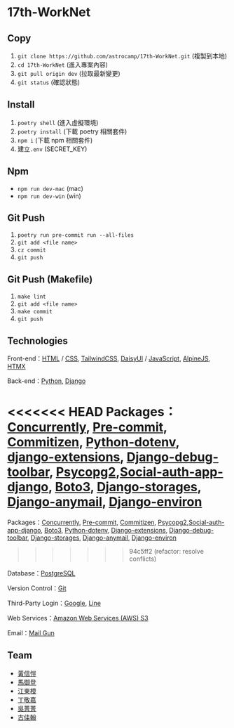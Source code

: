 # 17th-WorkNet

## Copy

1. `git clone https://github.com/astrocamp/17th-WorkNet.git` (複製到本地)
2. `cd 17th-WorkNet` (進入專案內容)
3. `git pull origin dev` (拉取最新變更)
4. `git status` (確認狀態)

## Install

1. `poetry shell` (進入虛擬環境)
2. `poetry install` (下載 poetry 相關套件)
3. `npm i` (下載 npm 相關套件)
4. 建立`.env` (SECRET_KEY)

## Npm

- `npm run dev-mac` (mac)
- `npm run dev-win` (win)

## Git Push

1. `poetry run pre-commit run --all-files`
2. `git add <file name>`
3. `cz commit`
4. `git push`

## Git Push (Makefile)

1. `make lint`
2. `git add <file name>`
3. `make commit`
4. `git push`

## Technologies

Front-end：[HTML](https://developer.mozilla.org/en-US/docs/Web/HTML) / [CSS](https://developer.mozilla.org/en-US/docs/Web/CSS), [TailwindCSS](https://tailwindcss.com/), [DaisyUI](https://daisyui.com/) / [JavaScript](https://developer.mozilla.org/en-US/docs/Web/JavaScript), [AlpineJS](https://alpinejs.dev/), [HTMX](https://htmx.org/)

Back-end：[Python](https://www.python.org/), [Django](https://www.djangoproject.com/)

<<<<<<< HEAD
Packages：[Concurrently](https://www.npmjs.com/package/concurrently), [Pre-commit](https://pre-commit.com/), [Commitizen](https://github.com/commitizen-tools/commitizen), [Python-dotenv](https://github.com/theskumar/python-dotenv), [django-extensions](https://django-extensions.readthedocs.io/en/latest/), [Django-debug-toolbar](https://django-debug-toolbar.readthedocs.io/en/latest/), [Psycopg2](https://pypi.org/project/psycopg2/),[Social-auth-app-django](https://github.com/python-social-auth/social-app-django), [Boto3](https://github.com/boto/boto3), [Django-storages](https://github.com/jschneier/django-storages), [Django-anymail](https://github.com/anymail/django-anymail), [Django-environ](https://github.com/joke2k/django-environ)
=======
Packages：[Concurrently](https://www.npmjs.com/package/concurrently), [Pre-commit](https://pre-commit.com/), [Commitizen](https://github.com/commitizen-tools/commitizen), [Psycopg2](https://pypi.org/project/psycopg2/),[Social-auth-app-django](https://github.com/python-social-auth/social-app-django), [Boto3](https://github.com/boto/boto3), [Python-dotenv](https://github.com/theskumar/python-dotenv), [Django-extensions](https://django-extensions.readthedocs.io/en/latest/), [Django-debug-toolbar](https://django-debug-toolbar.readthedocs.io/en/latest/), [Django-storages](https://github.com/jschneier/django-storages), [Django-anymail](https://github.com/anymail/django-anymail), [Django-environ](https://github.com/joke2k/django-environ)
>>>>>>> 94c5ff2 (refactor: resolve conflicts)

Database：[PostgreSQL](https://www.postgresql.org/)

Version Control：[Git](https://git-scm.com/)

Third-Party Login：[Google](https://www.google.com.tw/?hl=zh_TW), [Line](https://line.me/tw/)

Web Services：[Amazon Web Services (AWS) S3](https://aws.amazon.com/tw/)

Email：[Mail Gun](https://www.mailgun.com/)

## Team

- [黃信愷](https://github.com/KK-Huang86)
- [馬御登](https://github.com/RDNNNNN)
- [江東橙](https://github.com/DongOrange)
- [丁敬嘉](https://github.com/Ellen9543)
- [吳菁菁](https://github.com/kait-wu)
- [古佳翰](https://github.com/Gujiahan)
